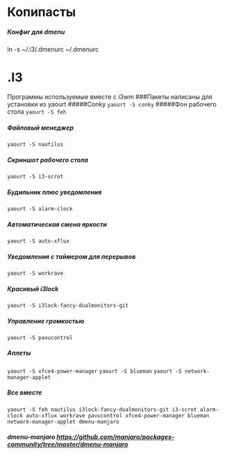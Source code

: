 # Копипасты
##### Конфиг для dmenu 
ln -s ~/.i3/.dmenurc ~/.dmenurc
# .I3
Программы используемые вместе с i3wm
###Пакеты написаны для установки из yaourt
#####Conky
`yaourt -S conky`
#####Фон рабочего стола
`yaourt -S feh`
##### Файловый менеджер
`yaourt -S nautilus `
##### Скриншот рабочего стола
`yaourt -S i3-scrot`
##### Будильник плюс уведомления
`yaourt -S alarm-clock`
##### Автоматическая смена яркости
`yaourt -S auto-xflux`
##### Уведомления с таймером для перерывов
`yaourt -S workrave`
##### Красивый i3lock
`yaourt -S i3lock-fancy-dualmonitors-git`
##### Управление громкостью
`yaourt -S pavucontrol`
##### Аплеты

`yaourt -S xfce4-power-manager`
`yaourt -S blueman`
`yaourt -S network-manager-applet `
##### Все вместе
`yaourt -S feh nautilus i3lock-fancy-dualmonitors-git i3-scrot alarm-clock auto-xflux workrave pavucontrol xfce4-power-manager blueman network-manager-applet dmenu-manjaro `

##### dmenu-manjaro https://github.com/manjaro/packages-community/tree/master/dmenu-manjaro
